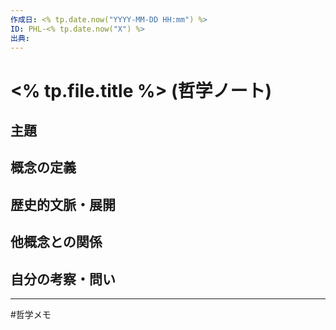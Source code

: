 ```yaml
---
作成日: <% tp.date.now("YYYY-MM-DD HH:mm") %>
ID: PHL-<% tp.date.now("X") %>
出典:
---
```


# <% tp.file.title %> (哲学ノート)

## 主題


## 概念の定義


## 歴史的文脈・展開


## 他概念との関係


## 自分の考察・問い

---
#哲学メモ 